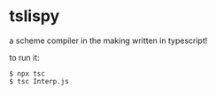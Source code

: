 # tslispy

a scheme compiler in the making written in typescript!

to run it:

```
$ npx tsc
$ tsc Interp.js
```
